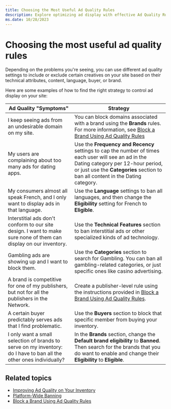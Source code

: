 ```yaml
---
title: Choosing the Most Useful Ad Quality Rules
description: Explore optimizing ad display with effective Ad Quality Rules. Adjust settings for technical attributes, content, language, buyer, and brand.
ms.date: 10/28/2023
---
```


# Choosing the most useful ad quality rules

Depending on the problems you're seeing, you can use different ad quality settings to include or exclude certain creatives on your site based on their technical attributes, content, language, buyer, or brand.

Here are some examples of how to find the right strategy to control ad display on your site:

| Ad Quality "Symptoms" | Strategy |
|--|--|
| I keep seeing ads from an undesirable domain on my site. | You can block domains associated with a brand using the **Brands** rules. For more information, see [Block a Brand Using Ad Quality Rules](block-a-brand-using-ad-quality-rules.md) |
| My users are complaining about too many ads for dating apps. | Use the **Frequency and Recency** settings to cap the number of times each user will see an ad in the Dating category per 12-hour period, or just use the **Categories** section to ban all content in the Dating category. |
| My consumers almost all speak French, and I only want to display ads in that language. | Use the **Language** settings to ban all languages, and then change the **Eligibility** setting for French to **Eligible**. |
| Interstitial ads don't conform to our site design. I want to make sure none of them can display on our inventory. | Use the **Technical Features** section to ban interstitial ads or other specialized kinds of ad technology. |
| Gambling ads are showing up and I want to block them. | Use the **Categories** section to search for Gambling. You can ban all gambling-related categories, or just specific ones like casino advertising. |
| A brand is competitive for one of my publishers, but not for all the publishers in the Network. | Create a publisher-level rule using the instructions provided in [Block a Brand Using Ad Quality Rules](block-a-brand-using-ad-quality-rules.md). |
| A certain buyer predictably serves ads that I find problematic. | Use the **Buyers** section to block that specific member from buying your inventory. |
| I only want a small selection of brands to serve on my inventory: do I have to ban all the other ones individually? | In the **Brands** section, change the **Default brand eligibility** to **Banned**. Then search for the brands that you do want to enable and change their **Eligibility** to **Eligible**. |

## Related topics

- [Improving Ad Quality on Your Inventory](improving-ad-quality-on-your-inventory.md)
- [Platform-Wide Banning](platform-wide-banning.md)
- [Block a Brand Using Ad Quality Rules](block-a-brand-using-ad-quality-rules.md)
